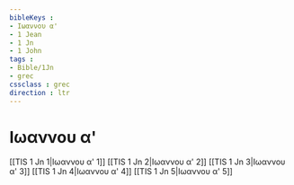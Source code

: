 ```yaml
---
bibleKeys : 
- Ιωαννου α'
- 1 Jean
- 1 Jn
- 1 John
tags : 
- Bible/1Jn
- grec
cssclass : grec
direction : ltr
---
```


# Ιωαννου α'

[[TIS 1 Jn 1|Ιωαννου α' 1]]
[[TIS 1 Jn 2|Ιωαννου α' 2]]
[[TIS 1 Jn 3|Ιωαννου α' 3]]
[[TIS 1 Jn 4|Ιωαννου α' 4]]
[[TIS 1 Jn 5|Ιωαννου α' 5]]
